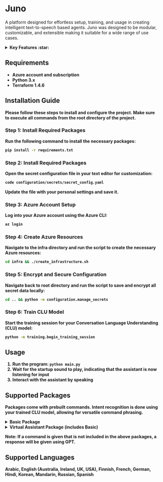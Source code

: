# Juno 
A platform designed for effortless setup, training, and usage in creating intelligent text-to-speech based agents. Juno was designed to be modular, customizable, and extensible making it suitable for a wide range of use cases.

<details>
<summary><b>Key Features :star:</summary>
   
### Azure Powered 

- Leverages Azure's Cognitive Services for speech recognition, intent recognition, and text-to-speech capabilities. Elevenlabs is also available as an alternate option for text-to-speech.

### Human-Like Interactions 

- Integrates OpenAI's GPT-3.5-Turbo to provide a more natural, human-like conversation experience.

### Broad Conversational Skills 

- Trained on an extensive dataset that covers a wide range of conversational commands, providing efficient responses across diverse scenarios and inquiries.

### Built-In Commands 

- Commands come in packages for specific use cases. See the 'Supported Packages' section for more details.

### Contextual Awareness 

- Stores and utilizes conversation history to provide contextual awareness to the agents.
  
</details>

## Requirements
- Azure account and subscription
- Python 3.x
- Terraform 1.4.6

## Installation Guide

Please follow these steps to install and configure the project. Make sure to execute all commands from the root directory of the project.

### Step 1: Install Required Packages

Run the following command to install the necessary packages:

```bash
pip install -r requirements.txt
```

### Step 2: Install Required Packages

Open the secret configuration file in your text editor for customization:

```bash
code configuration/secrets/secret_config.yaml
```
Update the file with your personal settings and save it.

### Step 3: Azure Account Setup

Log into your Azure account using the Azure CLI:

```bash
az login
```

### Step 4: Create Azure Resources

Navigate to the infra directory and run the script to create the necessary Azure resources:

```bash
cd infra && ./create_infrastructure.sh
```

### Step 5: Encrypt and Secure Configuration

Navigate back to root directory and run the script to save and encrypt all secret data locally:

```bash
cd .. && python -m configuration.manage_secrets
```

### Step 6: Train CLU Model

Start the training session for your Conversation Language Understanding (CLU) model:

```bash
python -m training.begin_training_session
```

## Usage
1. Run the program: `python main.py`
2. Wait for the startup sound to play, indicating that the assistant is now listening for input
3. Interact with the assistant by speaking

## Supported Packages
Packages come with prebuilt commands.
Intent recognition is done using your trained CLU model, allowing for versatile command phrasing.

<details>
<summary><b>Basic Package</b></summary>

#### Control Behavior
| Command | Response |
| ------- | -------- |
| Mute | Mutes the agent's responses |
| Unmute | Unmutes the agent's responses |
| Pause | Pauses all of the agent's functionalities |
| Exit | Terminates the program |
#### Personalization
| Command | Response |
| ------- | -------- |
| Change language to {language} | Changes the language of the agent to {language} |
| Change gender to {gender} | Changes the gender of the agent to {gender} |
| Change role to {role} | Changes the role of the agent to {role} |
| Change voice | Changes the agent's voice |

</details>

<details>
<summary><b>Virtual Assistant Package</b> (includes Basic)</summary>

#### Weather Retrieval
| Command | Response |
| ------- | -------- |
| What is the weather in {location} | Provides the current temperature in {location} |
#### Speech Translation
| Command | Response |
| ------- | -------- |
| Translate {speech} into {language} | Translates {speech} into {language} |
#### Control Lights
| Command | Response |
| ------- | -------- |
| Turn lights {off/on} | Turns the lights {off/on} |
| Change light color to {color} | Changes the light color to {color} |
#### Control Music 
| Command | Response |
| ------- | -------- |
| Play {song} | Plays {song} |
| Pause song | Pauses song |
| Play next song | Plays next song |
| Lower volume | Lowers volume of song playing by 10% |
| Raise volume | Raises volume of song playing by 10% |
#### Set Alarm
| Command | Response |
| ------- | -------- |
| Set an alarm for {day and time} | Sets an alarm for {day and time} |
#### Set Reminder
| Command | Response |
| ------- | -------- |
| Set a reminder for {day and time} to do {reminder} | Sets a reminder for {day and time} to do {reminder} |
#### Set Timer
| Command | Response |
| ------- | -------- |
| Set a timer for {time} {metric} | Sets a timer for {time} {metric} |
#### News Retrieval 
| Command | Response |
| ------- | -------- |
| Give me the news | A summary of the current top news stories (summarized using GPT) |
#### Web Browsing
| Command | Response |
| ------- | -------- |
| Open {website} | Opens the specified {website} |
| Search {speech} | Conducts a Google search for {speech} |
| Search youtube for {speech} | Conducts a YouTube search for {speech} |

</details>

Note: If a command is given that is not included in the above packages, a response will be given using GPT.
   
 ## Supported Languages
 Arabic, English (Australia, Ireland, UK, USA), Finnish, French, German, Hindi, Korean, Mandarin, Russian, Spanish
